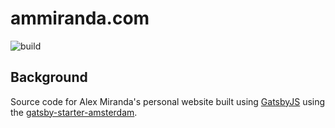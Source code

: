 # ammiranda.com

![build](https://github.com/ammiranda/ammiranda.com/workflows/build/badge.svg?branch=master)

## Background

Source code for Alex Miranda's personal website built using [GatsbyJS](https://www.gatsbyjs.org/) using the [gatsby-starter-amsterdam](https://amsterdam.netlify.com/docs/).
